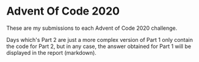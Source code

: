 # Advent Of Code 2020

These are my submissions to each Advent of Code 2020 challenge.

Days which's Part 2 are just a more complex version of Part 1 only contain the code for Part 2, but in any case, the answer obtained for Part 1 will be displayed in the report (markdown).
